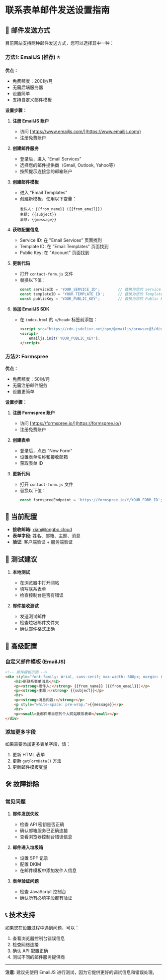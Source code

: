 # 联系表单邮件发送设置指南

## 📧 邮件发送方式

目前网站支持两种邮件发送方式，您可以选择其中一种：

### 方法1: EmailJS (推荐) ⭐

**优点：**
- 免费额度：200封/月
- 无需后端服务器
- 设置简单
- 支持自定义邮件模板

**设置步骤：**

1. **注册 EmailJS 账户**
   - 访问 [https://www.emailjs.com/](https://www.emailjs.com/)
   - 注册免费账户

2. **创建邮件服务**
   - 登录后，进入 "Email Services"
   - 选择您的邮件提供商（Gmail, Outlook, Yahoo等）
   - 按照提示连接您的邮箱账户

3. **创建邮件模板**
   - 进入 "Email Templates"
   - 创建新模板，使用以下变量：
     ```
     发件人: {{from_name}} ({{from_email}})
     主题: {{subject}}
     消息: {{message}}
     ```

4. **获取配置信息**
   - Service ID: 在 "Email Services" 页面找到
   - Template ID: 在 "Email Templates" 页面找到
   - Public Key: 在 "Account" 页面找到

5. **更新代码**
   - 打开 `contact-form.js` 文件
   - 替换以下值：
     ```javascript
     const serviceID = 'YOUR_SERVICE_ID';        // 替换为您的 Service ID
     const templateID = 'YOUR_TEMPLATE_ID';      // 替换为您的 Template ID
     const publicKey = 'YOUR_PUBLIC_KEY';        // 替换为您的 Public Key
     ```

6. **添加 EmailJS SDK**
   - 在 `index.html` 的 `</head>` 标签前添加：
     ```html
     <script src="https://cdn.jsdelivr.net/npm/@emailjs/browser@3/dist/email.min.js"></script>
     <script>
         emailjs.init('YOUR_PUBLIC_KEY');
     </script>
     ```

### 方法2: Formspree

**优点：**
- 免费额度：50封/月
- 无需注册邮件服务
- 设置更简单

**设置步骤：**

1. **注册 Formspree 账户**
   - 访问 [https://formspree.io/](https://formspree.io/)
   - 注册免费账户

2. **创建表单**
   - 登录后，点击 "New Form"
   - 设置表单名称和接收邮箱
   - 获取表单 ID

3. **更新代码**
   - 打开 `contact-form.js` 文件
   - 替换以下值：
     ```javascript
     const formspreeEndpoint = 'https://formspree.io/f/YOUR_FORM_ID';
     ```

## 🔧 当前配置

- **接收邮箱**: xian@longbo.cloud
- **表单字段**: 姓名、邮箱、主题、消息
- **验证**: 客户端验证 + 服务端验证

## 📝 测试建议

1. **本地测试**
   - 在浏览器中打开网站
   - 填写联系表单
   - 检查控制台是否有错误

2. **邮件接收测试**
   - 发送测试邮件
   - 检查垃圾邮件文件夹
   - 确认邮件格式正确

## 🚀 高级配置

### 自定义邮件模板 (EmailJS)

```html
<!-- 邮件模板示例 -->
<div style="font-family: Arial, sans-serif; max-width: 600px; margin: 0 auto;">
    <h2>新联系表单消息</h2>
    <p><strong>发件人:</strong> {{from_name}} ({{from_email}})</p>
    <p><strong>主题:</strong> {{subject}}</p>
    <hr>
    <p><strong>消息内容:</strong></p>
    <p style="white-space: pre-wrap;">{{message}}</p>
    <hr>
    <p><small>此邮件来自您的个人网站联系表单</small></p>
</div>
```

### 添加更多字段

如果需要添加更多表单字段，请：

1. 更新 HTML 表单
2. 更新 `getFormData()` 方法
3. 更新邮件模板变量

## 🛠️ 故障排除

### 常见问题

1. **邮件发送失败**
   - 检查 API 密钥是否正确
   - 确认邮箱服务已正确连接
   - 查看浏览器控制台错误信息

2. **邮件进入垃圾箱**
   - 设置 SPF 记录
   - 配置 DKIM
   - 在邮件模板中添加发件人信息

3. **表单验证问题**
   - 检查 JavaScript 控制台
   - 确认所有必填字段都有验证

## 📞 技术支持

如果您在设置过程中遇到问题，可以：

1. 查看浏览器控制台错误信息
2. 检查网络连接
3. 确认 API 配置正确
4. 测试不同的邮件服务提供商

---

**注意**: 建议先使用 EmailJS 进行测试，因为它提供更好的调试信息和错误处理。


